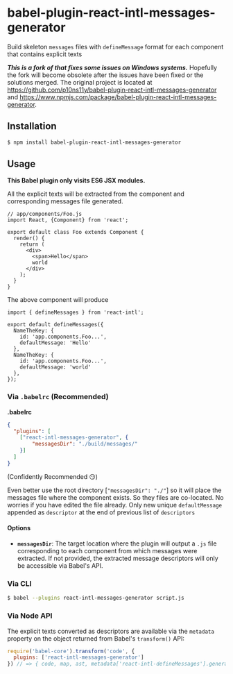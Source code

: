 # babel-plugin-react-intl-messages-generator
Build skeleton `messages` files with `defineMessage` format for each component that contains explicit texts

___This is a fork of that fixes some issues on Windows systems.___
Hopefully the fork will become obsolete after the issues have been fixed or the solutions merged.
The original project is located at https://github.com/p10ns11y/babel-plugin-react-intl-messages-generator and https://www.npmjs.com/package/babel-plugin-react-intl-messages-generator.

## Installation

```sh
$ npm install babel-plugin-react-intl-messages-generator
```

## Usage

**This Babel plugin only visits ES6 JSX modules.**

All the explicit texts will be extracted from the component and corresponding messages file generated.

```
// app/components/Foo.js
import React, {Component} from 'react';

export default class Foo extends Component {
  render() {
    return (
      <div>
        <span>Hello</span>
        world
      </div>
    );
  }
}
```

The above component will produce

```
import { defineMessages } from 'react-intl';

export default defineMessages({
  NameTheKey: {
    id: 'app.components.Foo...',
    defaultMessage: 'Hello'
  },
  NameTheKey: {
    id: 'app.components.Foo...',
    defaultMessage: 'world'
  },
});

```

### Via `.babelrc` (Recommended)

**.babelrc**

```json
{
  "plugins": [
    ["react-intl-messages-generator", {
        "messagesDir": "./build/messages/"
    }]
  ]
}
```

(Confidently Recommended 😏)

Even better use the root directory [`"messagesDir": "./"`] so it will place the messages file where the component exists. So they files are co-located. No worries if you have edited the file already.
Only new unique `defaultMessage` appended as `descriptor` at the end of previous list of `descriptors`

#### Options

- **`messagesDir`**: The target location where the plugin will output a `.js` file corresponding to each component from which messages were extracted. If not provided, the extracted message descriptors will only be accessible via Babel's API.


### Via CLI

```sh
$ babel --plugins react-intl-messages-generator script.js
```

### Via Node API

The explicit texts converted as descriptors are available via the `metadata` property on the object returned from Babel's `transform()` API:

```javascript
require('babel-core').transform('code', {
  plugins: ['react-intl-messages-generator']
}) // => { code, map, ast, metadata['react-intl-defineMessages'].generatedDescriptors };
```
